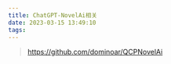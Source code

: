 ```yaml
---
title: ChatGPT-NovelAi相关
date: 2023-03-15 13:49:10
tags:
---
```


> https://github.com/dominoar/QCPNovelAi